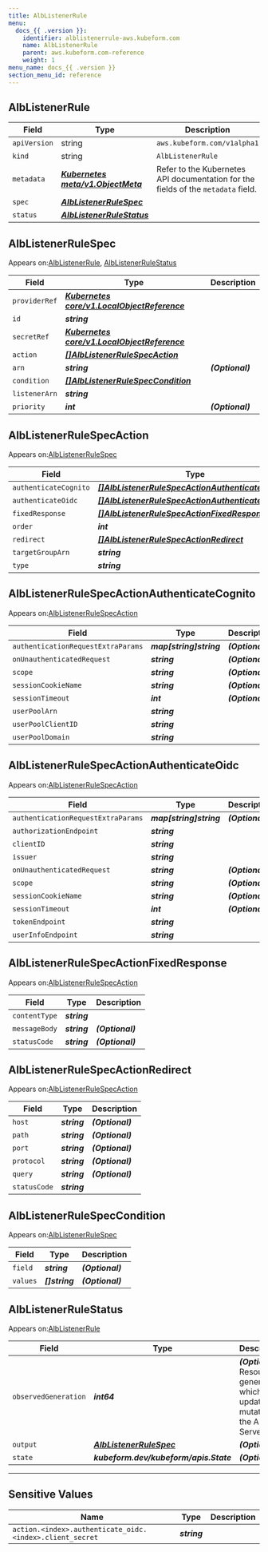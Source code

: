 ```yaml
---
title: AlbListenerRule
menu:
  docs_{{ .version }}:
    identifier: alblistenerrule-aws.kubeform.com
    name: AlbListenerRule
    parent: aws.kubeform.com-reference
    weight: 1
menu_name: docs_{{ .version }}
section_menu_id: reference
---
```


## AlbListenerRule
| Field | Type | Description |
| ------ | ----- | ----------- |
| `apiVersion` | string | `aws.kubeform.com/v1alpha1` |
|    `kind` | string | `AlbListenerRule` |
| `metadata` | ***[Kubernetes meta/v1.ObjectMeta](https://kubernetes.io/docs/reference/generated/kubernetes-api/v1.13/#objectmeta-v1-meta)***|Refer to the Kubernetes API documentation for the fields of the `metadata` field.|
| `spec` | ***[AlbListenerRuleSpec](#alblistenerrulespec)***||
| `status` | ***[AlbListenerRuleStatus](#alblistenerrulestatus)***||
## AlbListenerRuleSpec

Appears on:[AlbListenerRule](#alblistenerrule), [AlbListenerRuleStatus](#alblistenerrulestatus)

| Field | Type | Description |
| ------ | ----- | ----------- |
| `providerRef` | ***[Kubernetes core/v1.LocalObjectReference](https://kubernetes.io/docs/reference/generated/kubernetes-api/v1.13/#localobjectreference-v1-core)***||
| `id` | ***string***||
| `secretRef` | ***[Kubernetes core/v1.LocalObjectReference](https://kubernetes.io/docs/reference/generated/kubernetes-api/v1.13/#localobjectreference-v1-core)***||
| `action` | ***[[]AlbListenerRuleSpecAction](#alblistenerrulespecaction)***||
| `arn` | ***string***| ***(Optional)*** |
| `condition` | ***[[]AlbListenerRuleSpecCondition](#alblistenerrulespeccondition)***||
| `listenerArn` | ***string***||
| `priority` | ***int***| ***(Optional)*** |
## AlbListenerRuleSpecAction

Appears on:[AlbListenerRuleSpec](#alblistenerrulespec)

| Field | Type | Description |
| ------ | ----- | ----------- |
| `authenticateCognito` | ***[[]AlbListenerRuleSpecActionAuthenticateCognito](#alblistenerrulespecactionauthenticatecognito)***| ***(Optional)*** |
| `authenticateOidc` | ***[[]AlbListenerRuleSpecActionAuthenticateOidc](#alblistenerrulespecactionauthenticateoidc)***| ***(Optional)*** |
| `fixedResponse` | ***[[]AlbListenerRuleSpecActionFixedResponse](#alblistenerrulespecactionfixedresponse)***| ***(Optional)*** |
| `order` | ***int***| ***(Optional)*** |
| `redirect` | ***[[]AlbListenerRuleSpecActionRedirect](#alblistenerrulespecactionredirect)***| ***(Optional)*** |
| `targetGroupArn` | ***string***| ***(Optional)*** |
| `type` | ***string***||
## AlbListenerRuleSpecActionAuthenticateCognito

Appears on:[AlbListenerRuleSpecAction](#alblistenerrulespecaction)

| Field | Type | Description |
| ------ | ----- | ----------- |
| `authenticationRequestExtraParams` | ***map[string]string***| ***(Optional)*** |
| `onUnauthenticatedRequest` | ***string***| ***(Optional)*** |
| `scope` | ***string***| ***(Optional)*** |
| `sessionCookieName` | ***string***| ***(Optional)*** |
| `sessionTimeout` | ***int***| ***(Optional)*** |
| `userPoolArn` | ***string***||
| `userPoolClientID` | ***string***||
| `userPoolDomain` | ***string***||
## AlbListenerRuleSpecActionAuthenticateOidc

Appears on:[AlbListenerRuleSpecAction](#alblistenerrulespecaction)

| Field | Type | Description |
| ------ | ----- | ----------- |
| `authenticationRequestExtraParams` | ***map[string]string***| ***(Optional)*** |
| `authorizationEndpoint` | ***string***||
| `clientID` | ***string***||
| `issuer` | ***string***||
| `onUnauthenticatedRequest` | ***string***| ***(Optional)*** |
| `scope` | ***string***| ***(Optional)*** |
| `sessionCookieName` | ***string***| ***(Optional)*** |
| `sessionTimeout` | ***int***| ***(Optional)*** |
| `tokenEndpoint` | ***string***||
| `userInfoEndpoint` | ***string***||
## AlbListenerRuleSpecActionFixedResponse

Appears on:[AlbListenerRuleSpecAction](#alblistenerrulespecaction)

| Field | Type | Description |
| ------ | ----- | ----------- |
| `contentType` | ***string***||
| `messageBody` | ***string***| ***(Optional)*** |
| `statusCode` | ***string***| ***(Optional)*** |
## AlbListenerRuleSpecActionRedirect

Appears on:[AlbListenerRuleSpecAction](#alblistenerrulespecaction)

| Field | Type | Description |
| ------ | ----- | ----------- |
| `host` | ***string***| ***(Optional)*** |
| `path` | ***string***| ***(Optional)*** |
| `port` | ***string***| ***(Optional)*** |
| `protocol` | ***string***| ***(Optional)*** |
| `query` | ***string***| ***(Optional)*** |
| `statusCode` | ***string***||
## AlbListenerRuleSpecCondition

Appears on:[AlbListenerRuleSpec](#alblistenerrulespec)

| Field | Type | Description |
| ------ | ----- | ----------- |
| `field` | ***string***| ***(Optional)*** |
| `values` | ***[]string***| ***(Optional)*** |
## AlbListenerRuleStatus

Appears on:[AlbListenerRule](#alblistenerrule)

| Field | Type | Description |
| ------ | ----- | ----------- |
| `observedGeneration` | ***int64***| ***(Optional)*** Resource generation, which is updated on mutation by the API Server.|
| `output` | ***[AlbListenerRuleSpec](#alblistenerrulespec)***| ***(Optional)*** |
| `state` | ***kubeform.dev/kubeform/apis.State***| ***(Optional)*** |
---
## Sensitive Values
| Name | Type | Description |
|------|------|-------------|
| `action.<index>.authenticate_oidc.<index>.client_secret` | ***string*** ||

